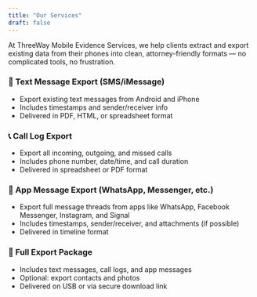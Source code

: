 ```yaml
---
title: "Our Services"
draft: false
---
```


At ThreeWay Mobile Evidence Services, we help clients extract and export existing data from their phones into clean, attorney-friendly formats — no complicated tools, no frustration.

### 📱 Text Message Export (SMS/iMessage)
- Export existing text messages from Android and iPhone  
- Includes timestamps and sender/receiver info  
- Delivered in PDF, HTML, or spreadsheet format  

### 📞 Call Log Export
- Export all incoming, outgoing, and missed calls  
- Includes phone number, date/time, and call duration  
- Delivered in spreadsheet or PDF format  

### 💬 App Message Export (WhatsApp, Messenger, etc.)
- Export full message threads from apps like WhatsApp, Facebook Messenger, Instagram, and Signal  
- Includes timestamps, sender/receiver, and attachments (if possible)  
- Delivered in timeline format  

### 📂 Full Export Package
- Includes text messages, call logs, and app messages  
- Optional: export contacts and photos  
- Delivered on USB or via secure download link  
